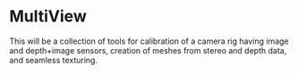 # MultiView

This will be a collection of tools for calibration of a camera rig having image and depth+image sensors, creation of meshes from stereo and depth data, and seamless texturing.
